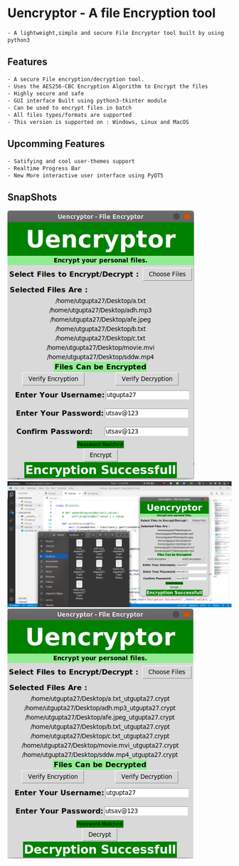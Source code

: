 # Uencryptor - A file Encryption tool
    - A lightweight,simple and secure File Encryptor tool built by using python3

## Features
    - A secure File encryption/decryption tool.
    - Uses the AES256-CBC Encryption Algorithm to Encrypt the files
    - Highly secure and safe
    - GUI interface Built using python3-tkinter module
    - Can be used to encrypt files in batch 
    - All files types/formats are supported
    - This version is supported on : Windows, Linux and MacOS

## Upcomming Features
    - Satifying and cool user-themes support
    - Realtime Progress Bar
    - New More interactive user interface using PyQT5

## SnapShots
![alt text](https://github.com/utgupta27/Uencryptor/blob/master/images/Screenshot%20from%202021-02-07%2023-40-13.png)
![alt text](https://github.com/utgupta27/Uencryptor/blob/master/images/Screenshot%20from%202021-02-07%2023-43-56.png)
![alt text](https://github.com/utgupta27/Uencryptor/blob/master/images/Screenshot%20from%202021-02-07%2023-41-56.png)

